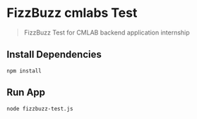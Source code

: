 # FizzBuzz cmlabs Test

> FizzBuzz Test for CMLAB backend application internship

## Install Dependencies

```
npm install
```

## Run App

```
node fizzbuzz-test.js
```
